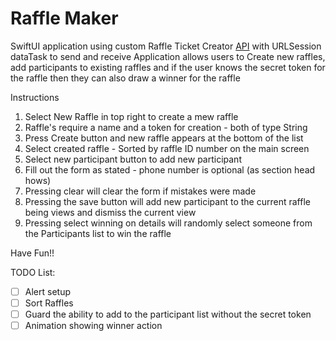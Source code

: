 # Raffle Maker
SwiftUI application using custom Raffle Ticket Creator [API](https://raffle-fs-app.herokuapp.com) with URLSession dataTask to send and receive
Application allows users to Create new raffles, add participants to existing raffles and if the user knows the secret token for the raffle then they can also draw a winner for the raffle

Instructions

1. Select New Raffle in top right to create a mew raffle
2. Raffle's require a name and a token for creation - both of type String
3. Press Create button and new raffle appears at the bottom of the list
4. Select created raffle - Sorted by raffle ID number on the main screen
5. Select new participant button to add new participant
6. Fill out the form as stated - phone number is optional (as section head hows)
7. Pressing clear will clear the form if mistakes were made
8. Pressing the save button will add new participant to the current raffle being views and dismiss the current view
9. Pressing select winning on details will randomly select someone from the Participants list to win the raffle

Have Fun!!

TODO List:
- [ ] Alert setup
- [ ] Sort Raffles
- [ ] Guard the ability to add to the participant list without the secret token
- [ ] Animation showing winner action
